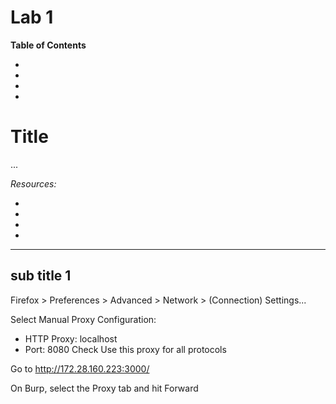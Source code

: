 # Lab 1

**Table of Contents**

- []()
- []()
- []()
- []()

# Title

...

*Resources:*

- []()
- []()
- []()
- []()

---

## sub title 1


Firefox > Preferences > Advanced > Network > (Connection) Settings...

Select Manual Proxy Configuration:
- HTTP Proxy: localhost
- Port: 8080
Check Use this proxy for all protocols

Go to http://172.28.160.223:3000/

On Burp, select the Proxy tab and hit Forward
